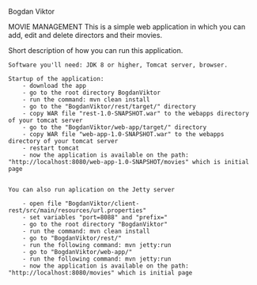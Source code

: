 Bogdan Viktor

MOVIE MANAGEMENT
This is a simple web application in which you can add, edit and delete directors and their movies.

Short description of how you can run this application.

    Software you'll need: JDK 8 or higher, Tomcat server, browser.

    Startup of the application:
    	- download the app
		- go to the root directory BogdanViktor
		- run the command: mvn clean install 
		- go to the "BogdanViktor/rest/target/" directory
		- copy WAR file "rest-1.0-SNAPSHOT.war" to the webapps directory of your tomcat server
		- go to the "BogdanViktor/web-app/target/" directory
		- copy WAR file "web-app-1.0-SNAPSHOT.war" to the webapps directory of your tomcat server
		- restart tomcat
		- now the application is available on the path: "http://localhost:8080/web-app-1.0-SNAPSHOT/movies" which is initial page
	

	You can also run aplication on the Jetty server

		- open file "BogdanViktor/client-rest/src/main/resources/url.properties"
		- set variables "port=8088" and "prefix="
		- go to the root directory "BogdanViktor"
		- run the command: mvn clean install 
    	- go to "BogdanViktor/rest/"
		- run the following command: mvn jetty:run
		- go to "BogdanViktor/web-app/"
		- run the following command: mvn jetty:run
		- now the application is available on the path: "http://localhost:8080/movies" which is initial page

